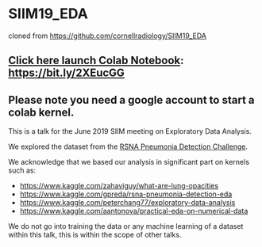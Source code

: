 # SIIM19_EDA
cloned from https://github.com/cornellradiology/SIIM19_EDA


## [Click here launch Colab Notebook](https://bit.ly/2XEucGG): https://bit.ly/2XEucGG

## Please note you need a google account to start a colab kernel.

This is a talk for the June 2019 SIIM meeting on Exploratory Data Analysis.

We explored the dataset from the [RSNA Pneumonia Detection Challenge](https://www.kaggle.com/c/rsna-pneumonia-detection-challenge).

We acknowledge that we based our analysis in significant part on kernels such as:

* https://www.kaggle.com/zahaviguy/what-are-lung-opacities
* https://www.kaggle.com/gpreda/rsna-pneumonia-detection-eda
* https://www.kaggle.com/peterchang77/exploratory-data-analysis
* https://www.kaggle.com/aantonova/practical-eda-on-numerical-data

We do not go into training the data or any machine learning of a dataset within this talk, this is within the scope of other talks.
